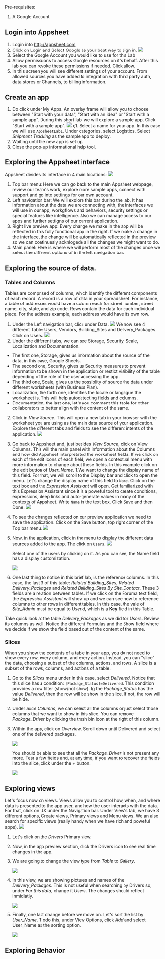 Pre-requisites: 
1) A Google Account

## Login into Appsheet
1. Login into http://appsheet.com
1. Click on Login and Select Google as your best way to sign in.
![](img/login.png)
1. Select the Google Account you would like to use for this Lab
1. Allow permissuons to access Google resources on it's behalf. After this lab you can revoke these permissions if needed. Click allow.
1. In this screen you will see different settings of your account. From allowed sources you have added to integration with third party auth, data stores or Channels, to billing information.

## Create an app
1. Do click under My Apps. An overlay frame will allow you to choose between "Start with your data", "Start with an idea" or "Start with a sample app". During this short lab, we will explore a sample app. Click "Start with a sample app".
![](img/sample.png)
ç1. Select a name for your app. In this case we will use  ```AppsheetLab1```. Under categories, select Logistics. Select *Shipment Tracking* as the sample app to deploy.
1. Waiting until the new app is set up.
1. Close the pop-up informational help tool.

## Exploring the Appsheet interface

Appsheet divides its interface in 4 main locations:
![](img/exploring-appsheet.png)
1. Top bar menu: Here we can go back to the main Appsheet webpage, review our team's work, explore more sample apps, connect with support and go into settings for our own account.
1. Left navigation bar: We will explore this bar during the lab. It has information about the data we are connecting with, the interfaces we will use in our app, workgflows and behaviors, security settings or special features like intelligence. Also we can manage access to our apps and further settigns of our current application.
1. Right live preview app: Every change we make in the app will be reflected in this fully functional app in the right. If we make a change in the interface, the change will be automatically reflected in the preview so we can continuesly acknlogede all the changes we might want to do.
1. Main panel: Here is where we will perform most of the changes once we select the different options of in the left navigation bar.

## Exploring the source of data.
### Tables and Columns

Tables are comprised of columns, which identify the different components of each record. A record is a row of data in your spreadsheet. For instance, a table of addresses would have a column each for street number, street name, city, state, and zip code. Rows contain the data for each individual piece. For the address example, each address would have its own row.


1. Under the Left navigation bar, click under Data.
![](img/click-under-data.png)
We now see 4 different Table: Users, Vendors, Building_Sites and Delivery_Packages. Click on Users.
![](img/users.png)
1. Under the different tabs, we can see Storage, Security, Scale, Localization and Documentation. 
- The first one, Storage, gives us information about the source of the data, in this case, Google Sheets. 
- The second one, Security, gives us Security measures to prevent information to be shown in the application or restict visibility of the table depending of the role of the user accessing the app.
- The third one, Scale, gives us the possiblity of source the data under different worksheets (with Business Plan).
- Localization, the forth one, identifies the locale or langague the worksheet is. This will help autodetecting fields and columns.
- Documentation, the last one, let's you comment this table for other collaborators to better align with the content of the same.

2. Click in *View Source*. This will open a new tab in your browser with the worksheet you are using as the main data source of your application. Explore the different tabs and fields to see the different intents of the application.
![](img/view-source.png)
1. Go back to Appsheet and, just besides *View Source*, click on View Columns. This will the main panel with information about the Columns and how did Appsheet interpretated the worksheet fields. If we click on each of the edit icons of each field, we open a contextual menu with more information to change about these fields. In this example click on the edit button of *User_Name*. 
1.We want to change the display name of this field. For that, we will scroll to the Display bar and click to open the menu. Let's change the display name of this field to ```Name```. Click on the text box and the *Expression Assistant* will open. Get familiarized with this Expression Assistant since it is a poweful tool to create conditions, expressions, deep links and auto-generate values in many of the contexts of Appsheet. Write ```Name``` in the text box. Click Save and then Done.
![](img/name.png)
1. To see the changes reflected on our preview application we need to save the application. Click on the Save button, top right corner of the Top bar menu.
![](img/save.png)
1. Now, in the application, click in the menu to display the different data sources added to the app. The click on ```Users```. 
![](img/data-menu.png)

    Select one of the users by clicking on it. As you can see, the Name field has a display customization. 

    ![](img/user-name-menu.png)
1. One last thing to notice in this brief lab, is the reference columns. In this case, the last 3 of this table: *Related Building_Sites*, *Related Delivery_Packages* and *Related Building_Sites By Site_Contact*. These 3 fields are a relation between tables. If we click on the Foruma text field, the *Expression Assistant* will show up and we can see how to reference columns to other rows in different tables. In this case, the vale of *Site_Admin* must be equal to *UserId*, which is a **Key** field in this Table.

Take quick look at the table *Delivery_Packages* as we did for *Users*. Review its columns as well. Notice the different Formulas and the Show field where we decide if we show the field based out of the content of the same.

### Slices

When you show the contents of a table in your app, you do not need to show every row, every column, and every action. Instead, you can "slice" the data, choosing a subset of the columns, actions, and rows. A slice is a subset of the rows, columns, and actions of a table.

1. Go to the *Slices* menu under In this case, select *Delivered*. Notice that this slice has a condition: ```[Package_Status]=Delivered```. This condition provides a row filter (show/not show). Ig the *Package_Status* has the value *Delivered*, then the row will be show in the slice. If not, the row will be hide.
1. Under *Slice Columns*, we can select all the columns or just select those columns that we want to show in this slice. You can remove *Package_Driver* by clicking the trash bin icon at the right of this column. 
1. Within the app, click on *Overview*. Scroll down until Delivered and select one of the delivered packages.

    ![](img/overview-delivered.png)

    You should be able to see that all the *Package_Driver* is not present any more. Test a few fields and, at any time, if you want to recover the fields into the slice, click under the + button. 

    ![](img/plus-button.png)

## Exploring views

Let's focus now on views. Views allow you to control how, when, and where data is presented to the app user, and how the user interacts with the data. For that, click on UX under the Navigation bar. Under View's tab, we have 3 different options, Create views, Primary views and Menu views. We an also search for specific views (really handy when we have rich and poweful apps).
    ![](img/views-main.png)
1. Let's click on the *Drivers* Primary view. 
1. Now, in the app preview section, click the Drivers icon to see real time changes in the app.
1. We are going to change the view type from *Table* to *Gallery*.

    ![](img/initial-gallery-mode.png)
1. In this view, we are showing pictures and names of the *Delivery_Packages*. This is not useful when searching by Drivers so, under *For this data*, change it *Users*. The changes should reflect inmidiatly. 

    ![](img/users-initial-gallery-mode.png)

1. Finally, one last change before we move on. Let's sort the list by *User_Name*. T odo this, under View Options, click *Add* and select User_Name as the sorting option.

    ![](img/sorting-by-name.png)

## Exploring Behavior

